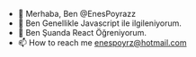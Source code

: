 - 👋 Merhaba, Ben @EnesPoyrazz
- 👀 Ben Genellikle Javascript ile ilgileniyorum.
- 🌱 Ben Şuanda React Öğreniyorum.
- 📫 How to reach me enespoyrz@hotmail.com

<!---
EnesPoyrazz/EnesPoyrazz is a ✨ special ✨ repository because its `README.md` (this file) appears on your GitHub profile.
You can click the Preview link to take a look at your changes.
--->
